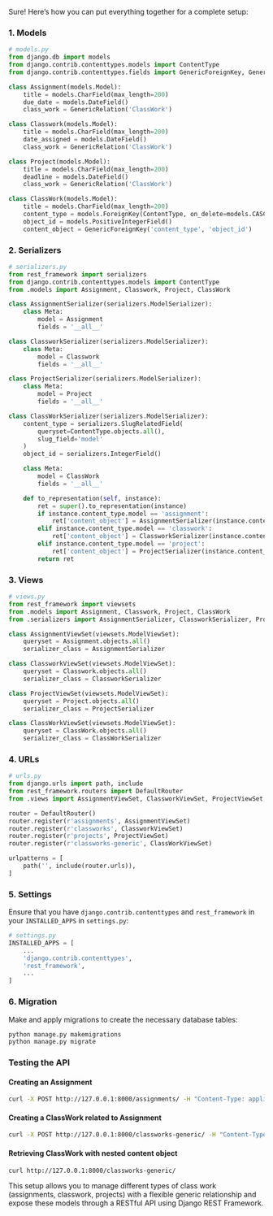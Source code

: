 Sure! Here’s how you can put everything together for a complete setup:

### 1. Models

```python
# models.py
from django.db import models
from django.contrib.contenttypes.models import ContentType
from django.contrib.contenttypes.fields import GenericForeignKey, GenericRelation

class Assignment(models.Model):
    title = models.CharField(max_length=200)
    due_date = models.DateField()
    class_work = GenericRelation('ClassWork')

class Classwork(models.Model):
    title = models.CharField(max_length=200)
    date_assigned = models.DateField()
    class_work = GenericRelation('ClassWork')

class Project(models.Model):
    title = models.CharField(max_length=200)
    deadline = models.DateField()
    class_work = GenericRelation('ClassWork')

class ClassWork(models.Model):
    title = models.CharField(max_length=200)
    content_type = models.ForeignKey(ContentType, on_delete=models.CASCADE)
    object_id = models.PositiveIntegerField()
    content_object = GenericForeignKey('content_type', 'object_id')
```

### 2. Serializers

```python
# serializers.py
from rest_framework import serializers
from django.contrib.contenttypes.models import ContentType
from .models import Assignment, Classwork, Project, ClassWork

class AssignmentSerializer(serializers.ModelSerializer):
    class Meta:
        model = Assignment
        fields = '__all__'

class ClassworkSerializer(serializers.ModelSerializer):
    class Meta:
        model = Classwork
        fields = '__all__'

class ProjectSerializer(serializers.ModelSerializer):
    class Meta:
        model = Project
        fields = '__all__'

class ClassWorkSerializer(serializers.ModelSerializer):
    content_type = serializers.SlugRelatedField(
        queryset=ContentType.objects.all(), 
        slug_field='model'
    )
    object_id = serializers.IntegerField()

    class Meta:
        model = ClassWork
        fields = '__all__'

    def to_representation(self, instance):
        ret = super().to_representation(instance)
        if instance.content_type.model == 'assignment':
            ret['content_object'] = AssignmentSerializer(instance.content_object).data
        elif instance.content_type.model == 'classwork':
            ret['content_object'] = ClassworkSerializer(instance.content_object).data
        elif instance.content_type.model == 'project':
            ret['content_object'] = ProjectSerializer(instance.content_object).data
        return ret
```

### 3. Views

```python
# views.py
from rest_framework import viewsets
from .models import Assignment, Classwork, Project, ClassWork
from .serializers import AssignmentSerializer, ClassworkSerializer, ProjectSerializer, ClassWorkSerializer

class AssignmentViewSet(viewsets.ModelViewSet):
    queryset = Assignment.objects.all()
    serializer_class = AssignmentSerializer

class ClassworkViewSet(viewsets.ModelViewSet):
    queryset = Classwork.objects.all()
    serializer_class = ClassworkSerializer

class ProjectViewSet(viewsets.ModelViewSet):
    queryset = Project.objects.all()
    serializer_class = ProjectSerializer

class ClassWorkViewSet(viewsets.ModelViewSet):
    queryset = ClassWork.objects.all()
    serializer_class = ClassWorkSerializer
```

### 4. URLs

```python
# urls.py
from django.urls import path, include
from rest_framework.routers import DefaultRouter
from .views import AssignmentViewSet, ClassworkViewSet, ProjectViewSet, ClassWorkViewSet

router = DefaultRouter()
router.register(r'assignments', AssignmentViewSet)
router.register(r'classworks', ClassworkViewSet)
router.register(r'projects', ProjectViewSet)
router.register(r'classworks-generic', ClassWorkViewSet)

urlpatterns = [
    path('', include(router.urls)),
]
```

### 5. Settings

Ensure that you have `django.contrib.contenttypes` and `rest_framework` in your `INSTALLED_APPS` in `settings.py`:

```python
# settings.py
INSTALLED_APPS = [
    ...
    'django.contrib.contenttypes',
    'rest_framework',
    ...
]
```

### 6. Migration

Make and apply migrations to create the necessary database tables:

```sh
python manage.py makemigrations
python manage.py migrate
```

### Testing the API

#### Creating an Assignment

```sh
curl -X POST http://127.0.0.1:8000/assignments/ -H "Content-Type: application/json" -d '{"title": "Math Assignment", "due_date": "2024-08-01"}'
```

#### Creating a ClassWork related to Assignment

```sh
curl -X POST http://127.0.0.1:8000/classworks-generic/ -H "Content-Type: application/json" -d '{"title": "Math Assignment Class Work", "content_type": "assignment", "object_id": 1}'
```

#### Retrieving ClassWork with nested content object

```sh
curl http://127.0.0.1:8000/classworks-generic/
```

This setup allows you to manage different types of class work (assignments, classwork, projects) with a flexible generic relationship and expose these models through a RESTful API using Django REST Framework.
